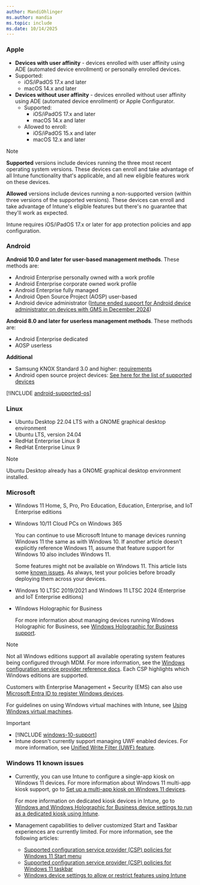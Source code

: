 ```yaml
---
author: MandiOhlinger
ms.author: mandia
ms.topic: include
ms.date: 10/14/2025
---
```


### Apple

- **Devices with user affinity** - devices enrolled with user affinity using ADE (automated device enrollment) or personally enrolled devices.
- Supported:
  - iOS/iPadOS 17.x and later
  - macOS 14.x and later
- **Devices without user affinity** - devices enrolled without user affinity using ADE (automated device enrollment) or Apple Configurator.
  - Supported:
    - iOS/iPadOS 17.x and later
    - macOS 14.x and later
  - Allowed to enroll:
    - iOS/iPadOS 15.x and later
    - macOS 12.x and later

> [!NOTE]
> **Supported** versions include devices running the three most recent operating system versions. These devices can enroll and take advantage of all Intune functionality that's applicable, and all new eligible features work on these devices.
>
> **Allowed** versions include devices running a non-supported version (within three versions of the supported versions). These devices can enroll and take advantage of Intune's eligible features but there's no guarantee that they'll work as expected.
>
> Intune requires iOS/iPadOS 17.x or later for app protection policies and app configuration.

### Android

**Android 10.0 and later for user-based management methods**. These methods are:

- Android Enterprise personally owned with a work profile
- Android Enterprise corporate owned work profile
- Android Enterprise fully managed
- Android Open Source Project (AOSP) user-based
- Android device administrator ([Intune ended support for Android device administrator on devices with GMS in December 2024](https://techcommunity.microsoft.com/blog/intunecustomersuccess/intune-ending-support-for-android-device-administrator-on-devices-with-gms-in-de/3915443))

**Android 8.0 and later for userless management methods**. These methods are:

- Android Enterprise dedicated
- AOSP userless

**Additional**

- Samsung KNOX Standard 3.0 and higher: [requirements](https://www.samsungknox.com/en/knox-platform/supported-devices/2.4+)
- Android open source project devices: [See here for the list of supported devices](../fundamentals/android-os-project-supported-devices.md)

[!INCLUDE [android-supported-os](android-supported-os.md)]

### Linux

- Ubuntu Desktop 22.04 LTS with a GNOME graphical desktop environment
- Ubuntu LTS, version 24.04
- RedHat Enterprise Linux 8
- RedHat Enterprise Linux 9

> [!NOTE]
> Ubuntu Desktop already has a GNOME graphical desktop environment installed.

### Microsoft

- Windows 11 Home, S, Pro, Pro Education, Education, Enterprise, and IoT Enterprise editions
- Windows 10/11 Cloud PCs on Windows 365

  You can continue to use Microsoft Intune to manage devices running Windows 11 the same as with Windows 10. If another article doesn't explicitly reference Windows 11, assume that feature support for Windows 10 also includes Windows 11.

  Some features might not be available on Windows 11. This article lists some [known issues](#windows-11-known-issues). As always, test your policies before broadly deploying them across your devices.

- Windows 10 LTSC 2019/2021 and Windows 11 LTSC 2024 (Enterprise and IoT Enterprise editions)

- Windows Holographic for Business

  For more information about managing devices running Windows Holographic for Business, see [Windows Holographic for Business support](../fundamentals/windows-holographic-for-business.md).

> [!NOTE]
> Not all Windows editions support all available operating system features being configured through MDM. For more information, see the [Windows configuration service provider reference docs](/windows/configuration/provisioning-packages/how-it-pros-can-use-configuration-service-providers). Each CSP highlights which Windows editions are supported.

Customers with Enterprise Management + Security (EMS) can also use [Microsoft Entra ID to register Windows devices](../enrollment/windows-enroll.md).

For guidelines on using Windows virtual machines with Intune, see [Using Windows virtual machines](../fundamentals/windows-10-virtual-machines.md).

> [!IMPORTANT]
>
> - [!INCLUDE [windows-10-support](../includes/windows-10-support.md)]
> - Intune doesn't currently support managing UWF enabled devices. For more information, see [Unified Write Filter (UWF) feature](/windows-hardware/customize/enterprise/unified-write-filter).

### Windows 11 known issues

- Currently, you can use Intune to configure a single-app kiosk on Windows 11 devices. For more information about Windows 11 multi-app kiosk support, go to [Set up a multi-app kiosk on Windows 11 devices](/windows/configuration/lock-down-windows-11-to-specific-apps).

  For more information on dedicated kiosk devices in Intune, go to [Windows and Windows Holographic for Business device settings to run as a dedicated kiosk using Intune](../configuration/kiosk-settings.md).

- Management capabilities to deliver customized Start and Taskbar experiences are currently limited. For more information, see the following articles:

  - [Supported configuration service provider (CSP) policies for Windows 11 Start menu](/windows/configuration/supported-csp-start-menu-layout-windows)
  - [Supported configuration service provider (CSP) policies for Windows 11 taskbar](/windows/configuration/supported-csp-taskbar-windows)
  - [Windows device settings to allow or restrict features using Intune](../configuration/device-restrictions-windows-10.md)

